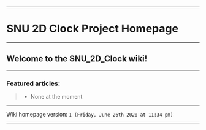 
***

# SNU 2D Clock Project Homepage

***

## Welcome to the SNU_2D_Clock wiki!

***

### Featured articles:

> * None at the moment

***

Wiki homepage version: `1 (Friday, June 26th 2020 at 11:34 pm)`

***
